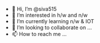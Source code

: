 - 👋 Hi, I’m @siva515
- 👀 I’m interested in h/w and n/w
- 🌱 I’m currently learning n/w & IOT
- 💞️ I’m looking to collaborate on ...
- 📫 How to reach me ...

<!---
siva515/siva515 is a ✨ special ✨ repository because its `README.md` (this file) appears on your GitHub profile.
You can click the Preview link to take a look at your changes.
--->
